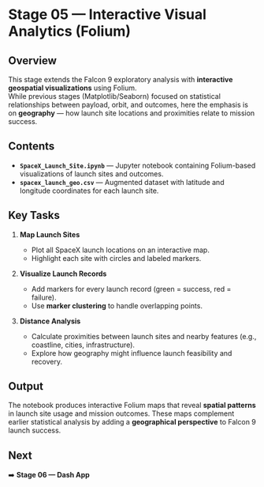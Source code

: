 # Stage 05 — Interactive Visual Analytics (Folium)

## Overview
This stage extends the Falcon 9 exploratory analysis with **interactive geospatial visualizations** using Folium.  
While previous stages (Matplotlib/Seaborn) focused on statistical relationships between payload, orbit, and outcomes, here the emphasis is on **geography** — how launch site locations and proximities relate to mission success.

## Contents
- **`SpaceX_Launch_Site.ipynb`** — Jupyter notebook containing Folium-based visualizations of launch sites and outcomes.  
- **`spacex_launch_geo.csv`** — Augmented dataset with latitude and longitude coordinates for each launch site.  

## Key Tasks
1. **Map Launch Sites**  
   - Plot all SpaceX launch locations on an interactive map.  
   - Highlight each site with circles and labeled markers.  

2. **Visualize Launch Records**  
   - Add markers for every launch record (green = success, red = failure).  
   - Use **marker clustering** to handle overlapping points.  

3. **Distance Analysis**  
   - Calculate proximities between launch sites and nearby features (e.g., coastline, cities, infrastructure).  
   - Explore how geography might influence launch feasibility and recovery.  

## Output
The notebook produces interactive Folium maps that reveal **spatial patterns** in launch site usage and mission outcomes. These maps complement earlier statistical analysis by adding a **geographical perspective** to Falcon 9 launch success.

## Next
➡️ **Stage 06 — Dash App**
